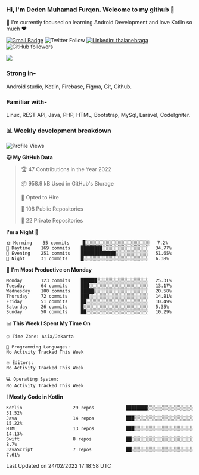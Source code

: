 ### Hi, I'm Deden Muhamad Furqon. Welcome to my github 👋

<!--
**furqoncreative/furqoncreative** is a ✨ _special_ ✨ repository because its `README.md` (this file) appears on your GitHub profile.

Here are some ideas to get you started:

- 🔭 I’m currently working on ...
- 👯 I’m looking to collaborate on ...
- 🤔 I’m looking for help with ...
- 💬 Ask me about ...
- 📫 How to reach me: ...
- 😄 Pronouns: ...
- ⚡ Fun fact: ...
-->

  🌱 I'm currently focused on learning Android Development and love Kotlin so much ❤ 

[![Gmail Badge](https://img.shields.io/badge/-furqoncreative24@gmail.com-c14438?style=flat-square&logo=Gmail&logoColor=white&link=mailto:furqoncreative24@gmail.com)](mailto:furqoncreative24@gmail.com)
![Twitter Follow](https://img.shields.io/twitter/follow/furqoncreative?label=Follow)
[![Linkedin: thaianebraga](https://img.shields.io/badge/-Deden_Muhamad_Furqon-blue?style=flat-square&logo=Linkedin&logoColor=white&link=https://www.linkedin.com/in/anmol-p-singh/)](https://www.linkedin.com/in/furqoncreative/)
![GitHub followers](https://img.shields.io/github/followers/furqoncreative?label=Follow&style=social)

<img src="https://github-readme-stats.sera5-dev.vercel.app/api?username=furqoncreative&hide=stars&show_icons=true&count_private=true&include_all_commits=true&title_color=#008080&icon_color=#008080&hide_border=true" width="">

### Strong in-

Android studio, Kotlin, Firebase, Figma, Git, Github.

### Familiar with-
Linux, REST API, Java, PHP, HTML, Bootstrap, MySql, Laravel, CodeIgniter.

### 📊 Weekly development breakdown

<!--START_SECTION:waka-->
![Profile Views](http://img.shields.io/badge/Profile%20Views-0-blue)

**🐱 My GitHub Data** 

> 🏆 47 Contributions in the Year 2022
 > 
> 📦 958.9 kB Used in GitHub's Storage 
 > 
> 💼 Opted to Hire
 > 
> 📜 108 Public Repositories 
 > 
> 🔑 22 Private Repositories  
 > 
**I'm a Night 🦉** 

```text
🌞 Morning    35 commits     █░░░░░░░░░░░░░░░░░░░░░░░░   7.2% 
🌆 Daytime    169 commits    ████████░░░░░░░░░░░░░░░░░   34.77% 
🌃 Evening    251 commits    █████████████░░░░░░░░░░░░   51.65% 
🌙 Night      31 commits     █░░░░░░░░░░░░░░░░░░░░░░░░   6.38%

```
📅 **I'm Most Productive on Monday** 

```text
Monday       123 commits    ██████░░░░░░░░░░░░░░░░░░░   25.31% 
Tuesday      64 commits     ███░░░░░░░░░░░░░░░░░░░░░░   13.17% 
Wednesday    100 commits    █████░░░░░░░░░░░░░░░░░░░░   20.58% 
Thursday     72 commits     ███░░░░░░░░░░░░░░░░░░░░░░   14.81% 
Friday       51 commits     ██░░░░░░░░░░░░░░░░░░░░░░░   10.49% 
Saturday     26 commits     █░░░░░░░░░░░░░░░░░░░░░░░░   5.35% 
Sunday       50 commits     ██░░░░░░░░░░░░░░░░░░░░░░░   10.29%

```


📊 **This Week I Spent My Time On** 

```text
⌚︎ Time Zone: Asia/Jakarta

💬 Programming Languages: 
No Activity Tracked This Week

🔥 Editors: 
No Activity Tracked This Week

💻 Operating System: 
No Activity Tracked This Week

```

**I Mostly Code in Kotlin** 

```text
Kotlin                   29 repos            ████████░░░░░░░░░░░░░░░░░   31.52% 
Java                     14 repos            ███░░░░░░░░░░░░░░░░░░░░░░   15.22% 
HTML                     13 repos            ███░░░░░░░░░░░░░░░░░░░░░░   14.13% 
Swift                    8 repos             ██░░░░░░░░░░░░░░░░░░░░░░░   8.7% 
JavaScript               7 repos             ██░░░░░░░░░░░░░░░░░░░░░░░   7.61%

```



 Last Updated on 24/02/2022 17:18:58 UTC
<!--END_SECTION:waka-->
